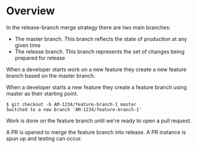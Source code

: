 # Overview

In the release-branch merge strategy there are two main branches:
* The master branch.  This branch reflects the state of production at any given time
* The release branch.  This branch represents the set of changes being prepared for release

When a developer starts work on a new feature they create a new feature branch based on the master branch.

When a developer starts a new feature they create a feature branch using master as their starting point.

```
$ git checkout -b AM-1234/feature-branch-1 master
Switched to a new branch 'AM-1234/feature-branch-1'
```

Work is done on the feature branch until we're ready to open a pull request.

A PR is opened to merge the feature branch into release.  A PR instance is spun up and testing can occur.

